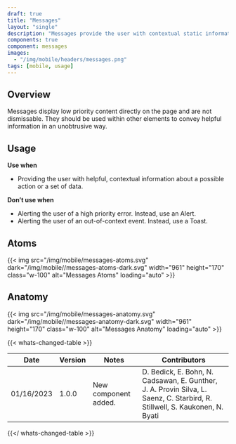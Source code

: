 ```yaml
---
draft: true
title: "Messages"
layout: "single"
description: "Messages provide the user with contextual static information. They have a lower priority than a notification or prompt."
components: true
component: messages
images:
  - "/img/mobile/headers/messages.png"
tags: [mobile, usage]
---
```

## Overview

Messages display low priority content directly on the page and are not dismissable. They should be used within other elements to convey helpful information in an unobtrusive way.

## Usage

**Use when**

- Providing the user with helpful, contextual information about a possible action or a set of data.

**Don’t use when**

- Alerting the user of a high priority error. Instead, use an Alert.
- Alerting the user of an out-of-context event. Instead, use a Toast.

## Atoms

{{< img src="/img/mobile/messages-atoms.svg" dark="/img/mobile//messages-atoms-dark.svg" width="961" height="170" class="w-100" alt="Messages Atoms" loading="auto" >}}

## Anatomy

{{< img src="/img/mobile/messages-anatomy.svg" dark="/img/mobile//messages-anatomy-dark.svg" width="961" height="170" class="w-100" alt="Messages Anatomy" loading="auto" >}}

{{< whats-changed-table >}}

| Date       | Version | Notes                               | Contributors |
| ---------- | ------- | ----------------------------------- | ------------ |
| 01/16/2023 | 1.0.0   | New component added. | D. Bedick, E. Bohn, N. Cadsawan, E. Gunther, J. A. Provin Silva, L. Saenz, C. Starbird, R. Stillwell, S. Kaukonen, N. Byati  |

{{</ whats-changed-table >}}
